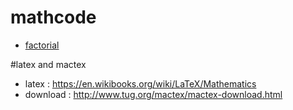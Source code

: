 # mathcode
- [factorial](factorial.md)

#latex and mactex
- latex : https://en.wikibooks.org/wiki/LaTeX/Mathematics
- download : http://www.tug.org/mactex/mactex-download.html
